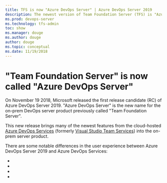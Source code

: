```yaml
---
title: TFS is now "Azure DevOps Server" | Azure DevOps Server 2019
description: The newest version of Team Foundation Server (TFS) is "Azure DevOps Server 2019"
ms.prod: devops-server
ms.technology: tfs-admin
toc: show
ms.manager: douge
ms.author: douge
author: douge
ms.topic: conceptual
ms.date: 11/19/2018
---
```


# "Team Foundation Server" is now called "Azure DevOps Server"

On November 19 2018, Microsoft released the first release candidate (RC) of Azure DevOps Server 2019. "Azure DevOps Server" is the new name for the on-prem DevOps server product previously called "Team Foundation Server".

This new release brings many of the newest features from the cloud-hosted [Azure DevOps Services](/azure/devops) (formerly [Visual Studio Team Services](/azure/devops/user-guide/what-happened-vsts)) into the on-prem server product.

There are some notable differences in the user experience between Azure DevOps Server 2019 and Azure DevOps Services:

* 
*
*
*